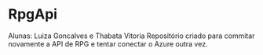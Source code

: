 # RpgApi
Alunas: Luiza Goncalves e Thabata Vitoria
Repositório criado para commitar novamente a API de RPG e tentar conectar o Azure outra vez.

